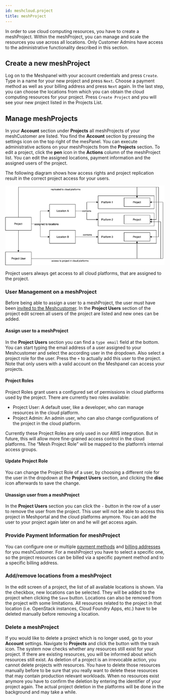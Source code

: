 ```yaml
---
id: meshcloud.project
title: meshProject
---
```


In order to use cloud computing resources, you have to create a meshProject. Within the meshProject, you can manage and scale the resources you use across all locations. Only Customer Admins have access to the administrative functionality described in this section.

## Create a new meshProject

Log on to the Meshpanel with your account credentials and press `Create`. Type in a name for your new project and press `Next`. Choose a payment method as well as your billing address and press `Next` again. In the last step, you can choose the locations from which you can obtain the cloud computing resources for your project. Press `Create Project` and you will see your new project listed in the Projects List.

## Manage meshProjects

In your **Account** section under **Projects** all meshProjects of your meshCustomer are listed. You find the **Account** section by pressing the settings icon on the top right of the mesPanel. You can execute administrative actions on your meshProjects from the **Projects** section. To edit a project, click the **pen** icon in the **Actions** column of the meshProject list. You can edit the assigned locations, payment information and the assigned users of the project.

The following diagram shows how access rights and project replication result in the correct project access for your users.

![Project User Role Replication](assets/project-user-roles.png)

Project users always get access to all cloud platforms, that are assigned to the project.

### User Management on a meshProject

Before being able to assign a user to a meshProject, the user must have been [invited to the Meshcustomer](meshcloud.customer.md). In the **Project Users** section of the project edit screen all users of the project are listed and new ones can be added.

#### Assign user to a meshProject

In the **Project Users** section you can find a `type email` field at the bottom. You can start typing the email address of a user assigned to your Meshcustomer and select the according user in the dropdown. Also select a project role for the user. Press the `+` to actually add this user to the project. Note that only users with a valid account on the Meshpanel can access your projects.

#### Project Roles

Project Roles grant users a configured set of permissions in cloud platforms used by the project. There are currently two roles available:

- Project User: A default user, like a developer, who can manage resources in the cloud platform.
- Project Admin: An admin user, who can also change configurations of the project in the cloud platform.

Currently these Project Roles are only used in our AWS integration. But in future, this will allow more fine-grained access control in the cloud platforms. The “Mesh Project Role” will be mapped to the platform’s internal access groups.

#### Update Project Role

You can change the Project Role of a user, by choosing a different role for the user in the dropdown at the **Project Users** section, and clicking the **disc** icon afterwards to save the change.

#### Unassign user from a meshProject

In the **Project Users** section you can click the `-` button in the row of a user to remove the user from the project. This user will not be able to access this project in Meshportal and the cloud platforms anymore. You can add the user to your project again later on and he will get access again.

### Provide Payment Information for meshProject

You can configure one or multiple [payment methods](meshcloud.payment.md#payment-methods) and [billing addresses](meshcloud.payment.md#company-billing-addresses) for you meshCustomer. For a meshProject you have to select a specific one, so the project resources can be billed via a specific payment method and to a specific billing address.

### Add/remove locations from a meshProject

In the edit screen of a project, the list of all available locations is shown. Via the checkbox, new locations can be selected. They will be added to the project when clicking the `Save` button.
Locations can also be removed from the project with some limitations. All resources related to the project in that location (i.e. OpenStack instances, Cloud Foundry Apps, etc.) have to be deleted manually before removing a location.

### Delete a meshProject

If you would like to delete a project which is no longer used, go to your **Account** settings. Navigate to **Projects** and click the button with the trash icon. The system now checks whether any resources still exist for your project. If there are existing resources, you will be informed about which resources still exist. As deletion of a project is an irrevocable action, you cannot delete projects with resources. You have to delete those resources manually before to be sure that you really want to delete these resources that may contain production relevant workloads. When no resources exist anymore you have to confirm the deletion by entering the identifier of your project again. The actual project deletion in the platforms will be done in the background and may take a while.

